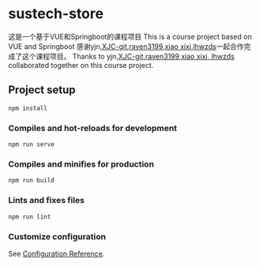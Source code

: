 # sustech-store

这是一个基于VUE和Springboot的课程项目
This is a course project based on VUE and Springboot
感谢yjn,[XJC-git](https://github.com/XJC-git),[raven3199](https://github.com/raven3199),[xiao xixi](https://github.com/tian-y-x),[lhwzds](https://github.com/lhwzds)一起合作完成了这个课程项目。
Thanks to yjn,[XJC-git](https://github.com/XJC-git),[raven3199](https://github.com/raven3199),[xiao xixi](https://github.com/tian-y-x),[ lhwzds](https://github.com/lhwzds) collaborated together on this course project.



## Project setup
```
npm install
```

### Compiles and hot-reloads for development
```
npm run serve
```

### Compiles and minifies for production
```
npm run build
```

### Lints and fixes files
```
npm run lint
```

### Customize configuration
See [Configuration Reference](https://cli.vuejs.org/config/).
